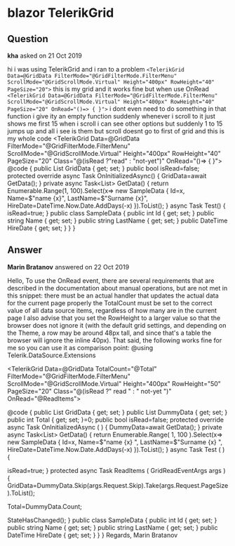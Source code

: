 # blazor TelerikGrid

## Question

**kha** asked on 21 Oct 2019

hi i was using TelerikGrid and i ran to a problem ` <TelerikGrid Data=@GridData FilterMode="@GridFilterMode.FilterMenu" ScrollMode="@GridScrollMode.Virtual" Height="400px" RowHeight="40" PageSize="20"> ` this is my grid and it works fine but when use OnRead ` <TelerikGrid Data=@GridData FilterMode="@GridFilterMode.FilterMenu" ScrollMode="@GridScrollMode.Virtual" Height="400px" RowHeight="40" PageSize="20" OnRead="()=> { }"> ` i dont even need to do something in that function i give ity an empty function suddenly whenever i scroll to it just shows me first 15 when i scroll i can see other options but suddenly 1 to 15 jumps up and all i see is them but scroll doesnt go to first of grid and this is my whole code <style> .read{ color:red; } .not-yet{ color:green; } </style> <TelerikGrid Data=@GridData FilterMode="@GridFilterMode.FilterMenu" ScrollMode="@GridScrollMode.Virtual" Height="400px" RowHeight="40" PageSize="20" Class="@(isRead ?"read" : "not-yet")" OnRead="()=> { }"> <GridColumns> <GridColumn Field="Id" /> <GridColumn Field="Name" Title="First Name" /> <GridColumn Field="LastName" Title="Last Name" /> <GridColumn Field="HireData"> <Template> @(((SampleData)context).HireDate.ToString("MMMM dd, yyyy")) </Template> </GridColumn> </GridColumns> </TelerikGrid> @code { public List<SampleData> GridData { get; set; } public bool isRead=false; protected override async Task OnInitializedAsync() { GridData=await GetData(); } private async Task<List<SampleData>> GetData() { return Enumerable.Range(1, 100).Select(x=> new SampleData { Id=x, Name=$"name {x}", LastName=$"Surname {x}", HireDate=DateTime.Now.Date.AddDays(-x) }).ToList(); } async Task Test() { isRead=true; } public class SampleData { public int Id { get; set; } public string Name { get; set; } public string LastName { get; set; } public DateTime HireDate { get; set; } } }

## Answer

**Marin Bratanov** answered on 22 Oct 2019

Hello, To use the OnRead event, there are several requirements that are described in the documentation about manual operations, but are not met in this snippet: there must be an actual handler that updates the actual data for the current page properly the TotalCount must be set to the correct value of all data source items, regardless of how many are in the current page I also advise that you set the RowHeight to a larger value so that the browser does not ignore it (with the default grid settings, and depending on the Theme, a row may be around 48px tall, and since that's a table the browser will ignore the inline 40px). That said, the following works fine for me so you can use it as comparison point: @using Telerik.DataSource.Extensions

<style>

.read {
color: red;
}

.not-yet {
color: green; /* in this sample, this rule will affect every other row where the grid does not have a heavier selector */ }
</style>

<TelerikGrid Data=@GridData TotalCount="@Total" FilterMode="@GridFilterMode.FilterMenu" ScrollMode="@GridScrollMode.Virtual" Height="400px" RowHeight="50" PageSize="20" Class="@(isRead ?" read " : " not-yet ")" OnRead="@ReadItems">
<GridColumns>
<GridColumn Field="Id" />
<GridColumn Field="Name" Title="First Name" />
<GridColumn Field="LastName" Title="Last Name" />
<GridColumn Field="HireData">
<Template>
@(((SampleData)context).HireDate.ToString( "MMMM dd, yyyy" ))
</Template>
</GridColumn>
</GridColumns>
</TelerikGrid>

@code { public List<SampleData> GridData { get; set; } public List<SampleData> DummyData { get; set; } public int Total { get; set; }=0; public bool isRead=false; protected override async Task OnInitializedAsync ( ) {
DummyData=await GetData();
} private async Task<List<SampleData>> GetData()
{ return Enumerable.Range( 1, 100 ).Select(x=> new SampleData
{
Id=x,
Name=$"name {x} ",
LastName=$"Surname {x} ",
HireDate=DateTime.Now.Date.AddDays(-x)
}).ToList();
} async Task Test ( ) {

isRead=true;
} protected async Task ReadItems ( GridReadEventArgs args ) {
GridData=DummyData.Skip(args.Request.Skip).Take(args.Request.PageSize).ToList();

Total=DummyData.Count;

StateHasChanged();
} public class SampleData { public int Id { get; set; } public string Name { get; set; } public string LastName { get; set; } public DateTime HireDate { get; set; }
}
} Regards, Marin Bratanov
